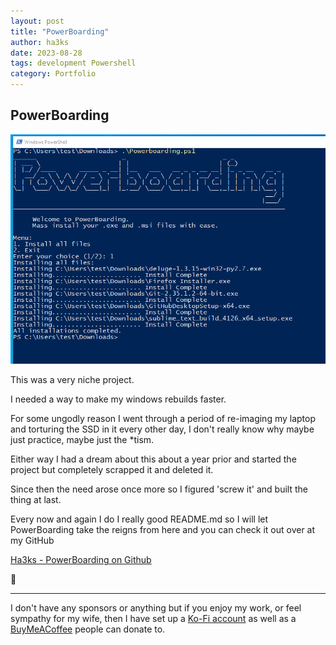 ```yaml
---
layout: post
title: "PowerBoarding"
author: ha3ks
date: 2023-08-28
tags: development Powershell
category: Portfolio
---
```


## PowerBoarding

[![PB](https://raw.githubusercontent.com/ha3ks/PowerBoarding/refs/heads/main/complete.png)](https://raw.githubusercontent.com/ha3ks/PowerBoarding/refs/heads/main/complete.png)

This was a very niche project.

I needed a way to make my windows rebuilds faster.

For some ungodly reason I went through a period of re-imaging my laptop and torturing the SSD in it every other day, I don't really know why maybe just practice, maybe just the *tism.

Either way I had a dream about this about a year prior and started the project but completely scrapped it and deleted it.

Since then the need arose once more so I figured 'screw it' and built the thing at last.

Every now and again I do I really good README.md so I will let PowerBoarding take the reigns from here and you can check it out over at my GitHub

[Ha3ks - PowerBoarding on Github](https://github.com/ha3ks/PowerBoarding)

🤙

-------

I don't have any sponsors or anything but if you enjoy my work, or feel sympathy for my wife, then I have set up a [Ko-Fi account](https://ko-fi.com/ha3ks) as well as a [BuyMeACoffee](https://www.buymeacoffee.com/ha3ks) people can donate to.